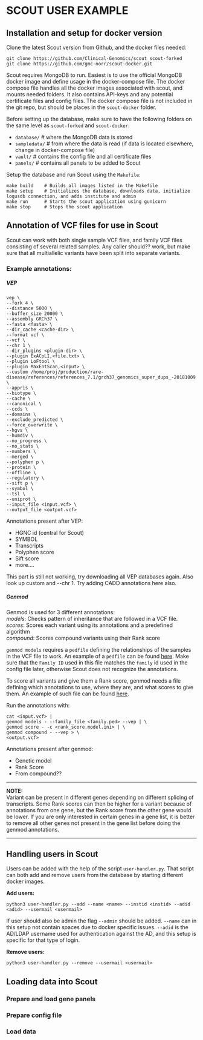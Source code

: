 # SCOUT USER EXAMPLE
## Installation and setup for docker version

Clone the latest Scout version from Github, and the docker files needed:  
```
git clone https://github.com/Clinical-Genomics/scout scout-forked
git clone https://github.com/gmc-norr/scout-docker.git
```


Scout requires MongoDB to run. Easiest is to use the official MongoDB docker image and define usage in the docker-compose file. The docker compose file handles all the docker images associated with scout, and mounts needed folders. It also contains API-keys and any potential certificate files and config files. The docker compose file is not included in the git repo, but should be places in the `scout-docker` folder.

Before setting up the database, make sure to have the following folders on the same level as `scout-forked` and `scout-docker`:
- `database/`    # where the MongoDB data is stored
- `sampledata/`  # from where the data is read (if data is located elsewhere, change in docker-compose file)
- `vault/`       # contains the config file and all certificate files
- `panels/`      # contains all panels to be added to Scout


Setup the database and run Scout using the `Makefile`:

```
make build    # Builds all images listed in the Makefile
make setup    # Initializes the database, downloads data, initialize loqusdb connection, and adds institute and admin
make run      # Starts the scout application using gunicorn
make stop     # Stops the scout application
```


## Annotation of VCF files for use in Scout

Scout can work with both single sample VCF files, and family VCF files consisting of several related samples. Any caller should?? work, but make sure that all multiallelic variants have been split into separate variants.

### Example annotations:

##### VEP
```
vep \
--fork 4 \
--distance 5000 \
--buffer_size 20000 \
--assembly GRCh37 \
--fasta <fasta> \
--dir_cache <cache-dir> \
--format vcf \
--vcf \
--chr 1 \
--dir_plugins <plugin-dir> \
--plugin ExACpLI,<file.txt> \
--plugin LoFtool \
--plugin MaxEntScan,<input> \
--custom /home/proj/production/rare-disease/references/references_7.1/grch37_genomics_super_dups_-20181009.bed.gz,genomic_superdups_frac_match,bed,overlap,0 \
--appris \
--biotype \
--cache \
--canonical \
--ccds \
--domains \
--exclude_predicted \
--force_overwrite \
--hgvs \
--humdiv \
--no_progress \
--no_stats \
--numbers \
--merged \
--polyphen p \
--protein \
--offline \
--regulatory \
--sift p \
--symbol \
--tsl \
--uniprot \
--input_file <input.vcf> \
--output_file <output.vcf>
```

Annotations present after VEP:
- HGNC id (central for Scout)
- SYMBOL
- Transcripts
- Polyphen score
- Sift score
- more....

This part is still not working, try downloading all VEP databases again. Also look up custom and --chr 1. Try adding CADD annotations here also.

##### Genmod
Genmod is used for 3 different annotations:  
_models_: Checks pattern of inheritance that are followed in a VCF file.  
_scores_: Scores each variant using its annotations and a predefined algorithm  
_compound_: Scores compound variants using their Rank score  

`genmod models` requires a `pedfile` defining the relationships of the samples in the VCF file to work. An example of a `pedfile` can be found [here]('https://github.com/moonso/genmod/blob/master/examples/recessive_trio.ped'). Make sure that the `Family ID` used in this file matches the `family` id used in the config file later, otherwise Scout does not recognize the annotations.

To score all variants and give them a Rank score, genmod needs a file defining which annotations to use, where they are, and what scores to give them. An example of such file can be found [here]('https://github.com/moonso/genmod/blob/master/examples/score_test.ini').

Run the annotations with:
```
cat <input.vcf> |
genmod models - --family_file <family.ped> --vep | \
genmod score - -c <rank_score.model.ini> | \
genmod compound - --vep > \
<output.vcf>
```

Annotations present after genmod:  
- Genetic model  
- Rank Score  
- From compound??  

---
__NOTE:__     
Variant can be present in different genes depending on different splicing of transcripts. Some Rank scores can then be higher for a variant because of annotations from one gene, but the Rank score from the other gene would be lower. If you are only interested in certain genes in a gene list, it is better to remove all other genes not present in the gene list before doing the genmod annotations.

---

## Handling users in Scout

Users can be added with the help of the script `user-handler.py`. That script can both add and remove users from the database by starting different docker images.

__Add users:__  
```
python3 user-handler.py --add --name <name> --instid <instid> --adid <adid> --usermail <usermail>
```
If user should also be admin the flag `--admin` should be added. `--name` can in this setup not contain spaces due to docker specific issues. `--adid` is the AD/LDAP username used for authentication against the AD, and this setup is specific for that type of login.

__Remove users:__  
```
python3 user-handler.py --remove --usermail <usermail>
```

## Loading data into Scout

### Prepare and load gene panels

### Prepare config file

### Load data
